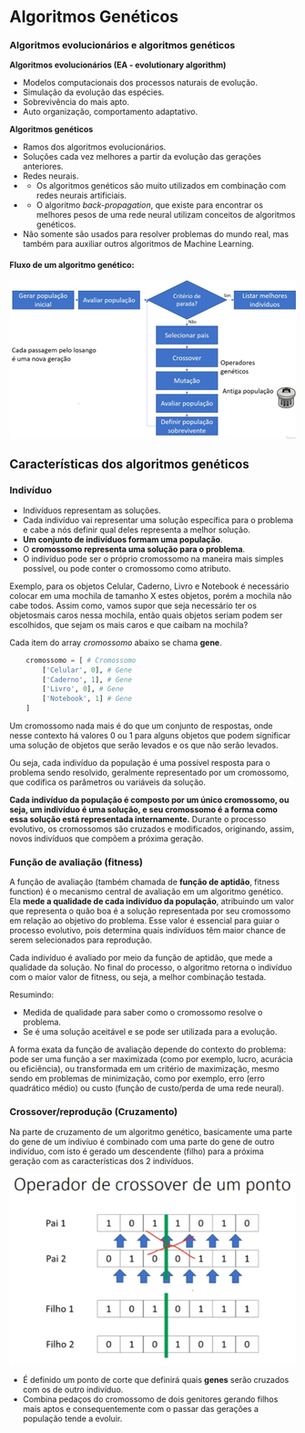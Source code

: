 # Algoritmos Genéticos

### Algoritmos evolucionários e algoritmos genéticos

**Algoritmos evolucionários (EA - evolutionary algorithm)**
- Modelos computacionais dos processos naturais de evolução.
- Simulação da evolução das espécies.
- Sobrevivência do mais apto.
- Auto organização, comportamento adaptativo.

**Algoritmos genéticos**
- Ramos dos algoritmos evolucionários.
- Soluções cada vez melhores a partir da evolução das gerações anteriores.
- Redes neurais.
- - Os algoritmos genéticos são muito utilizados em combinação com redes neurais artificiais.
- - O algoritmo *back-propagation*, que existe para encontrar os melhores pesos de uma rede neural utilizam conceitos de algoritmos genéticos.
- Não somente são usados para resolver problemas do mundo real, mas também para auxiliar outros algoritmos de Machine Learning.

#### Fluxo de um algoritmo genético:

![fluxo ag](readme_imgs/image.png)

## Características dos algoritmos genéticos

### Indivíduo
- Indivíduos representam as soluções.
- Cada indivíduo vai representar uma solução específica para o problema e cabe a nós definir qual deles representa a melhor solução.
- **Um conjunto de indivíduos formam uma população**.
- O **cromossomo representa uma solução para o problema**.
- O indivíduo pode ser o próprio cromossomo na maneira mais simples possível, ou pode conter o cromossomo como atributo.

Exemplo, para os objetos Celular, Caderno, Livro e Notebook é necessário colocar em uma mochila de tamanho X estes objetos, porém a mochila não cabe todos. Assim como, vamos supor que seja necessário ter os objetosmais caros nessa mochila, então quais objetos seriam podem ser escolhidos, que sejam os mais caros e que caibam na mochila?

Cada item do array *cromossomo* abaixo se chama **gene**.
```py
    cromossomo = [ # Cromossomo
        ['Celular', 0], # Gene
        ['Caderno', 1], # Gene
        ['Livro', 0], # Gene
        ['Notebook', 1] # Gene
    ]
```

Um cromossomo nada mais é do que um conjunto de respostas, onde nesse contexto há valores 0 ou 1 para alguns objetos que podem significar uma solução de objetos que serão levados e os que não serão levados.

Ou seja, cada indivíduo da população é uma possível resposta para o problema sendo resolvido, geralmente representado por um cromossomo, que codifica os parâmetros ou variáveis da solução.

**Cada indivíduo da população é composto por um único cromossomo, ou seja, um indivíduo é uma solução, e seu cromossomo é a forma como essa solução está representada internamente.** Durante o processo evolutivo, os cromossomos são cruzados e modificados, originando, assim, novos indivíduos que compõem a próxima geração.

### Função de avaliação (**fitness**)

A função de avaliação (também chamada de **função de aptidão**, fitness function) é o mecanismo central de avaliação em um algoritmo genético. Ela **mede a qualidade de cada indivíduo da população**, atribuindo um valor que representa o quão boa é a solução representada por seu cromossomo em relação ao objetivo do problema. Esse valor é essencial para guiar o processo evolutivo, pois determina quais indivíduos têm maior chance de serem selecionados para reprodução.

Cada indivíduo é avaliado por meio da função de aptidão, que mede a qualidade da solução. No final do processo, o algoritmo retorna o indivíduo com o maior valor de fitness, ou seja, a melhor combinação testada.

Resumindo:

- Medida de qualidade para saber como o cromossomo resolve o problema.
- Se é uma solução aceitável e se pode ser utilizada para a evolução.

A forma exata da função de avaliação depende do contexto do problema: pode ser uma função a ser maximizada (como por exemplo, lucro, acurácia ou eficiência), ou transformada em um critério de maximização, mesmo sendo em problemas de minimização, como por exemplo, erro (erro quadrático médio) ou custo (função de custo/perda de uma rede neural).

### Crossover/reprodução (Cruzamento)

Na parte de cruzamento de um algoritmo genético, basicamente uma parte do gene de um indivíuo é combinado com uma parte do gene de outro indivíduo, com isto é gerado um descendente (filho) para a próxima geração com as características dos 2 indivíduos. 

![crossover](readme_imgs/image-1.png)

- É definido um ponto de corte que definirá quais **genes** serão cruzados com os de outro indivíduo.
- Combina pedaços do cromossomo de dois genitores gerando filhos mais aptos e consequentemente com o passar das gerações a população tende a evoluir.